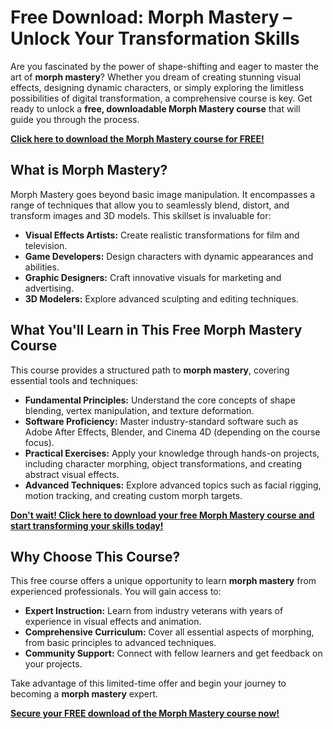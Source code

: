 # Free Download: Morph Mastery – Unlock Your Transformation Skills

Are you fascinated by the power of shape-shifting and eager to master the art of **morph mastery**? Whether you dream of creating stunning visual effects, designing dynamic characters, or simply exploring the limitless possibilities of digital transformation, a comprehensive course is key. Get ready to unlock a **free, downloadable Morph Mastery course** that will guide you through the process.

[**Click here to download the Morph Mastery course for FREE!**](https://udemywork.com/morph-mastery)

## What is Morph Mastery?

Morph Mastery goes beyond basic image manipulation. It encompasses a range of techniques that allow you to seamlessly blend, distort, and transform images and 3D models. This skillset is invaluable for:

*   **Visual Effects Artists:** Create realistic transformations for film and television.
*   **Game Developers:** Design characters with dynamic appearances and abilities.
*   **Graphic Designers:** Craft innovative visuals for marketing and advertising.
*   **3D Modelers:** Explore advanced sculpting and editing techniques.

## What You'll Learn in This Free Morph Mastery Course

This course provides a structured path to **morph mastery**, covering essential tools and techniques:

*   **Fundamental Principles:** Understand the core concepts of shape blending, vertex manipulation, and texture deformation.
*   **Software Proficiency:** Master industry-standard software such as Adobe After Effects, Blender, and Cinema 4D (depending on the course focus).
*   **Practical Exercises:** Apply your knowledge through hands-on projects, including character morphing, object transformations, and creating abstract visual effects.
*   **Advanced Techniques:** Explore advanced topics such as facial rigging, motion tracking, and creating custom morph targets.

[**Don't wait! Click here to download your free Morph Mastery course and start transforming your skills today!**](https://udemywork.com/morph-mastery)

## Why Choose This Course?

This free course offers a unique opportunity to learn **morph mastery** from experienced professionals. You will gain access to:

*   **Expert Instruction:** Learn from industry veterans with years of experience in visual effects and animation.
*   **Comprehensive Curriculum:** Cover all essential aspects of morphing, from basic principles to advanced techniques.
*   **Community Support:** Connect with fellow learners and get feedback on your projects.

Take advantage of this limited-time offer and begin your journey to becoming a **morph mastery** expert.

[**Secure your FREE download of the Morph Mastery course now!**](https://udemywork.com/morph-mastery)
